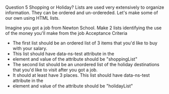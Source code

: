 Question 5
Shopping or Holiday?
Lists are used very extensively to organize information. They can be ordered and un-ordereded. Let's make some of our own using HTML lists.

Imagine you got a job from Newton School. Make 2 lists identifying the use of the money you'll make from the job
Acceptance Criteria
- The first list should be an ordered list of 3 items that you'd like to buy with your salary.
- This list should have data-ns-test attribute in the <li> element and value of the attribute should be "shoppingList"
- The second list should be an unordered list of the holiday destinations that you'd like to visit after you got a job.
- It should at least have 3 places. This list should have data-ns-test attribute in the <li> element and value of the attribute should be "holidayList"
